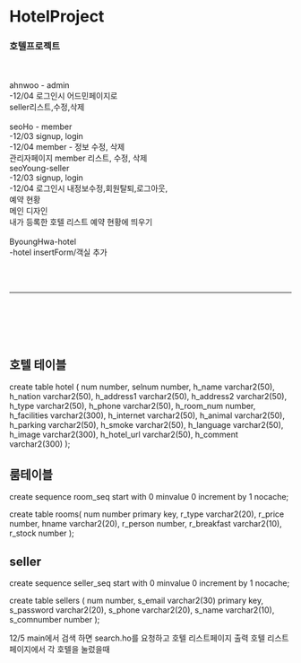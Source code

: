 # HotelProject
<h3>호텔프로젝트</h3>
<br>



<br>
ahnwoo - admin<br>
    -12/04 로그인시 어드민페이지로<br>
           seller리스트,수정,삭제<br>
<br>
seoHo - member<br>
    -12/03 signup, login<br>
    -12/04 member - 정보 수정, 삭제<br>
           관리자페이지 member 리스트, 수정, 삭제
    <br>
seoYoung-seller <br>
    -12/03 signup, login<br>
    -12/04 로그인시 내정보수정,회원탈퇴,로그아웃,<br>
            예약 현황<br>
            메인 디자인 <br>
            내가 등록한 호텔 리스트 예약 현황에  띄우기 <br>
<br>
ByoungHwa-hotel <br>
    -hotel insertForm/객실 추가 <br>
    
  <br><br><hr><br><br><br><br>  
    
    
<h2>호텔 테이블</h2>
create table hotel (
num number,
selnum number,
h_name varchar2(50),
h_nation varchar2(50),
h_address1 varchar2(50),
h_address2 varchar2(50),
h_type varchar2(50),
h_phone varchar2(50),
h_room_num  number,
h_facilities varchar2(300),
h_internet varchar2(50),
h_animal varchar2(50),
h_parking varchar2(50),
h_smoke varchar2(50),
h_language varchar2(50),
h_image varchar2(300),
h_hotel_url varchar2(50),
h_comment varchar2(300)
);

<h2>룸테이블</h2>
create sequence room_seq
start with 0
minvalue 0
increment by 1
nocache;


create table rooms(
num number primary key,
r_type varchar2(20),
r_price number,
hname varchar2(20),
r_person number,
r_breakfast varchar2(10),
r_stock number
);




<h2>seller </h2>
create sequence seller_seq
start with 0
minvalue 0
increment by 1
nocache;

create table sellers (
num number,
s_email varchar2(30) primary key,
s_password varchar2(20),
s_phone varchar2(20),
s_name varchar2(10),
s_comnumber number
);

12/5 
main에서 검색 하면 search.ho를 요청하고 호텔 리스트페이지 출력
호텔 리스트페이지에서 각 호텔을 눌렀을때 

